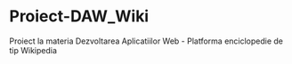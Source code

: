 # Proiect-DAW_Wiki
Proiect la materia Dezvoltarea Aplicatiilor Web - Platforma enciclopedie de tip Wikipedia 
